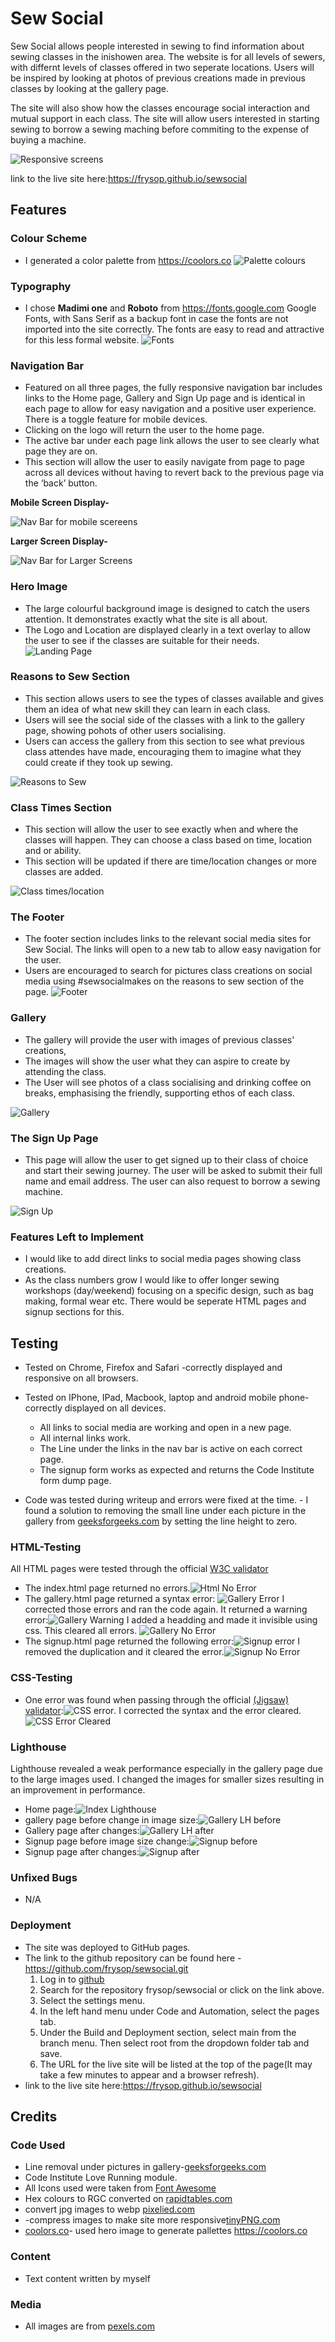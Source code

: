 # Sew Social

Sew Social allows people interested in sewing to find information about sewing classes in the inishowen area.  The website is for all levels of sewers, with differnt levels of classes offered in two seperate locations. Users will be inspired by looking at photos of previous creations made in previous classes by looking at the gallery page.

The site will also show how the classes encourage social interaction and mutual support in each class. The site will allow users interested in starting sewing to borrow a sewing maching before commiting to the expense of buying a machine.

![Responsive screens](/assets/media/amiresponsive.png)  

link to the live site here:https://frysop.github.io/sewsocial


## Features 

### Colour Scheme
- I generated a color palette from https://coolors.co
    ![Palette colours](/assets/media/palette.png)  
### Typography
- I chose **Madimi one** and **Roboto** from https://fonts.google.com Google Fonts, with Sans Serif as a backup font in case the fonts are not imported into the site correctly. The fonts are easy to read and attractive for this less formal website.
    ![Fonts](/assets/media/fonts.png)

    
### Navigation Bar


- Featured on all three pages, the fully responsive navigation bar includes links to the Home page, Gallery and Sign Up page and is identical in each page to allow for easy navigation and a positive user experience. There is a toggle feature for mobile devices. 
- Clicking on the logo will return the user to the home page.
- The active bar under each page link allows the user to see clearly what page they are on.
- This section will allow the user to easily navigate from page to page across all devices without having to revert back to the previous page via the ‘back’ button. 
 
**Mobile Screen Display-**

![Nav Bar for mobile scereens](/assets/media/navMobile.png)

**Larger Screen Display-**

![Nav Bar for Larger Screens](/assets/media/navTablet.png)


### Hero Image  

- The large colourful background image is designed to catch the users attention. It demonstrates exactly what the site is all about. 
- The Logo and Location are displayed clearly in a text overlay to allow the user to see if the classes are suitable for their needs.
![Landing Page](/assets/media/heroimage.png)

### Reasons to Sew Section
 - This section allows users to see the types of classes available and gives them an idea of what new skill they can learn in each class.
 - Users will see the social side of the classes with a link to the gallery page, showing pohots of other users socialising. 
 - Users can access the gallery from this section to see what previous class attendes have made, encouraging them to imagine what they could create if they took up sewing.

![Reasons to Sew](/assets/media/sewReasons.png)

### Class Times Section
- This section will allow the user to see exactly when and where the classes will happen. They can choose a class based on time, location and or ability. 
- This section will be updated if there are time/location changes or more classes are added. 

![Class times/location](/assets/media/classtimes.png)

### The Footer
  - The footer section includes links to the relevant social media sites for Sew Social. The links will open to a new tab to allow easy navigation for the user. 
  - Users are encouraged to search for pictures class creations on social media using #sewsocialmakes on the reasons to sew section of the page.
  ![Footer](/assets/media/footer.png)

### Gallery
  - The gallery will provide the user with images of previous classes' creations, 
  - The images will show the user what they can aspire to create by attending the class.
  - The User will see photos of a class socialising and drinking coffee on breaks, emphasising the friendly, supporting ethos of each class.

![Gallery](/assets/media/gallery.png)

### The Sign Up Page

  - This page will allow the user to get signed up to their class of choice and start their sewing journey. The user will be asked to submit their full name and email address. The user can also request to borrow a sewing machine.

![Sign Up](/assets/media/signup.png)

### Features Left to Implement

- I would like to add direct links to social media pages showing class creations.
- As the class numbers grow I would like to offer longer sewing workshops (day/weekend) focusing on a specific design, such as bag making, formal wear etc. There would be seperate HTML pages and signup sections for this.

## Testing 
 - Tested on Chrome, Firefox and Safari -correctly displayed and responsive on all browsers. 
 - Tested on IPhone, IPad, Macbook, laptop and android mobile phone-correctly displayed on all devices.

    - All links to social media are working and open in a new page.
    - All internal links work.
    - The Line under the links in the nav bar is active on each correct page.
    - The signup form works as expected and returns the Code Institute form dump page.
 - Code was tested during writeup and errors were fixed at the time.
        - I found a solution to removing the small line under each picture in the gallery from [geeksforgeeks.com](https://www.geeksforgeeks.org/how-to-get-rid-of-the-gap-under-the-image/) by setting the line height to zero.



### HTML-Testing
All HTML pages were tested through the official [W3C validator](https://validator.w3.org/nu)
 - The index.html page returned no errors.![Html No Error](/assets/media/htmlNoErrors.png)
 - The gallery.html page returned a syntax error: ![Gallery Error](/assets/media/galleryhtmlerrors.png) I corrected those errors and ran the code again. It returned a warning error:![Gallery Warning](/assets/media/gallerywarning.png) I added a headding and made it invisible using css. This cleared all errors. ![Gallery No Error](/assets/media/galleryNoError.png)
 - The signup.html page returned the following error:![Signup error](/assets/media/formerrors.png) I removed the duplication and it cleared the error.![Signup No Error](/assets/media/signupNoError.png)

### CSS-Testing
  - One error was found when passing through the official [(Jigsaw) validator](https://jigsaw.w3.org/css-validator):![CSS error](/assets/media/csserror.png). I corrected the syntax and the error cleared.![CSS Error Cleared](/assets/media/cssNoError.png)

### Lighthouse
Lighthouse revealed a weak performance especially in the gallery page due to the large images used. I changed the images for smaller sizes resulting in an improvement in performance.

 - Home page:![Index Lighthouse](/assets/media/indexLighthouse.png)
 - gallery page before change in image size:![Gallery LH before](/assets/media/imagelighthousebefore.png)
 - Gallery page after changes:![Gallery LH after](/assets/media/galleryafter.png)
 - Signup page before image size change:![Signup before](/assets/media/lighthouseSignup.png)
 - Signup page after changes:![Signup after](/assets/media/signupafterlighthouse.png)

### Unfixed Bugs
- N/A

### Deployment

- The site was deployed to GitHub pages. 
- The link to the github repository can be found here -https://github.com/frysop/sewsocial.git
    1. Log in to [github](https://github.com/)
    2. Search for the repository frysop/sewsocial or click on the link above.
    3. Select the settings menu.
    4. In the left hand menu under Code and Automation, select the pages tab.
    5. Under the Build and Deployment section, select main from the branch menu. Then select root from the dropdown folder tab and save.
    6. The URL for the live site will be listed at the top of the page(It may take a few minutes to appear and a browser refresh).
- link to the live site here:https://frysop.github.io/sewsocial

## Credits 

### Code Used

- Line removal under pictures in gallery-[geeksforgeeks.com](https://www.geeksforgeeks.org/how-to-get-rid-of-the-gap-under-the-image/)
- Code Institute Love Running module.
- All Icons used were taken from [Font Awesome](https://fontawesome.com/)
- Hex colours to RGC converted on [rapidtables.com](https://rapidtables.com)
- convert jpg images to webp [pixelied.com](https://pixelied.com/)
- -compress images to make site more responsive[tinyPNG.com](https://tinypng.com/)
- [coolors.co](https://coolors.co)- used hero image to generate pallettes https://coolors.co

### Content
- Text content written by myself
### Media
 - All images are from [pexels.com](https://pexels.com)
 